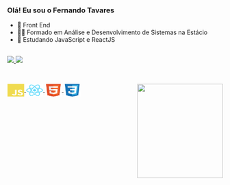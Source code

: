 ### Olá! Eu sou o Fernando Tavares
- 🔭 Front End
- 👨‍💻 Formado em Análise e Desenvolvimento de Sistemas na Estácio 
- 🌱 Estudando JavaScript e ReactJS

##


 <div>
  <a href="https://github.com/nandoti">
  <img height="180em" src="https://github-readme-stats.vercel.app/api?username=nandoti&show_icons=true&theme=chartreuse-dark&include_all_commits=true&count_private=true"/>
  <img height="180em" src="https://github-readme-stats.vercel.app/api/top-langs/?username=nandoti&layout=compact&langs_count=7&theme=chartreuse-dark"/>
</div>
  
  ##
  
  <div style="display: inline_block"><br>
  <img align="center" alt="Nando-JS" height="30" width="40" src="https://raw.githubusercontent.com/devicons/devicon/master/icons/javascript/javascript-plain.svg">
  <img align="center" alt="Nando-React" height="30" width="40" src="https://raw.githubusercontent.com/devicons/devicon/master/icons/react/react-original.svg">
  <img align="center" alt="Rafa-HTML" height="30" width="40" src="https://raw.githubusercontent.com/devicons/devicon/master/icons/html5/html5-original.svg">
  <img align="center" alt="Rafa-CSS" height="30" width="40" src="https://raw.githubusercontent.com/devicons/devicon/master/icons/css3/css3-original.svg">
  <img height="220" width="200" align="right" src="https://octodex.github.com/images/daftpunktocat-guy.gif">
  </div>
